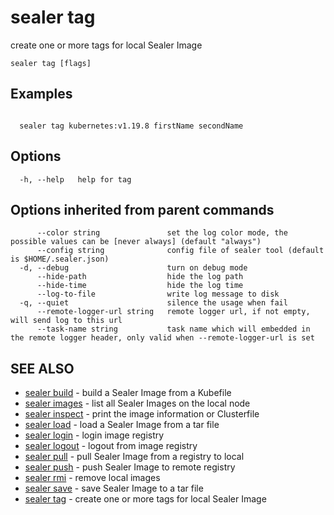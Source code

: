 # sealer tag

create one or more tags for local Sealer Image

```
sealer tag [flags]
```

## Examples

```

  sealer tag kubernetes:v1.19.8 firstName secondName

```

## Options

```
  -h, --help   help for tag
```

## Options inherited from parent commands

```
      --color string               set the log color mode, the possible values can be [never always] (default "always")
      --config string              config file of sealer tool (default is $HOME/.sealer.json)
  -d, --debug                      turn on debug mode
      --hide-path                  hide the log path
      --hide-time                  hide the log time
      --log-to-file                write log message to disk
  -q, --quiet                      silence the usage when fail
      --remote-logger-url string   remote logger url, if not empty, will send log to this url
      --task-name string           task name which will embedded in the remote logger header, only valid when --remote-logger-url is set
```

## SEE ALSO

* [sealer build]( sealer_build.md)     - build a Sealer Image from a Kubefile
* [sealer images]( sealer_images.md)     - list all Sealer Images on the local node
* [sealer inspect]( sealer_inspect.md)     - print the image information or Clusterfile
* [sealer load]( sealer_load.md)     - load a Sealer Image from a tar file
* [sealer login]( sealer_login.md)     - login image registry
* [sealer logout]( sealer_logout.md)     - logout from image registry
* [sealer pull]( sealer_pull.md)     - pull Sealer Image from a registry to local
* [sealer push]( sealer_push.md)     - push Sealer Image to remote registry
* [sealer rmi]( sealer_rmi.md)     - remove local images
* [sealer save]( sealer_save.md)     - save Sealer Image to a tar file
* [sealer tag]( sealer_tag.md)     - create one or more tags for local Sealer Image